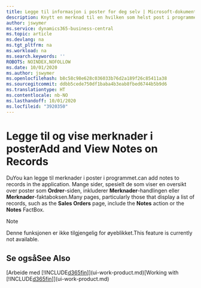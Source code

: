```yaml
---
title: Legge til informasjon i poster for deg selv | Microsoft-dokumentasjon
description: Knytt en merknad til en hvilken som helst post i programmet. Hvis du for eksempel har tilleggsinformasjon om en ordre, som ikke passer inn i noen av feltene i ordreskjemaet, kan du skrive en merknad.
author: jswymer
ms.service: dynamics365-business-central
ms.topic: article
ms.devlang: na
ms.tgt_pltfrm: na
ms.workload: na
ms.search.keywords: ''
ROBOTS: NOINDEX,NOFOLLOW
ms.date: 10/01/2020
ms.author: jswymer
ms.openlocfilehash: b8c58c98e628c036033b76d2a189f26c85411a38
ms.sourcegitcommit: ddbb5cede750df1baba4b3eab8fbed6744b5b9d6
ms.translationtype: HT
ms.contentlocale: nb-NO
ms.lasthandoff: 10/01/2020
ms.locfileid: "3920350"
---
```

# <a name="add-and-view-notes-on-records"></a><span data-ttu-id="16b2a-104">Legge til og vise merknader i poster</span><span class="sxs-lookup"><span data-stu-id="16b2a-104">Add and View Notes on Records</span></span>
 <span data-ttu-id="16b2a-105">Du</span><span class="sxs-lookup"><span data-stu-id="16b2a-105">You</span></span> <!--OnPrem and your colleagues --><span data-ttu-id="16b2a-106">kan legge til merknader i poster i programmet.</span><span class="sxs-lookup"><span data-stu-id="16b2a-106">can add notes to records in the application.</span></span> <span data-ttu-id="16b2a-107">Mange sider, spesielt de som viser en oversikt over poster som **Ordrer**-siden, inkluderer **Merknader**-handlingen eller **Merknader**-faktaboksen.</span><span class="sxs-lookup"><span data-stu-id="16b2a-107">Many pages, particularly those that display a list of records, such as the **Sales Orders** page, include the **Notes** action or the **Notes** FactBox.</span></span> <!--OnPrem Notes is where you can write notes about a record to yourself or others, and where you can view notes to you from others. For example, a note could be a general comment or processing instruction to your colleague, who can then respond to your note using their own **Notes**. Or, your colleague can add a note that gives you extra information about a sales order that is not covered by the information on the sales order. These notes and correspondences will follow the record as it is processed in the company.-->

 > [!NOTE]  
 >  <span data-ttu-id="16b2a-108">Denne funksjonen er ikke tilgjengelig for øyeblikket.</span><span class="sxs-lookup"><span data-stu-id="16b2a-108">This feature is currently not available.</span></span>  

<!--OnPrem
> [!NOTE]  
>  You can only select one recipient of the note.-->  

<!--OnPrem
## To work with notes on a record

1.  Open a list of records, such as the **Sales Orders** page, or a card, such as the **Sales Order** page.  

    <!-- If **Notes** is not visible on the page, then you can customize the page to display the Notes FactBox. -->
<!--
2.  Choose the **Notes** action to open the **Notes** page. This page displays any current notes on the record. From here, you can do the following:

    -   To view or edit the note, choose **...** and then **Edit**. You can also do this from the **Notes** FactBox if it is available on the page.
    -   To add a note, choose the **+new** action, and then type your message in the **Note** box. You can enter a maximum of 30 lines of text in the note.

<!-- 5.  In the **To** field, enter a user ID (your own or someone else’s) to indicate who the note is for.  

6.  Select the **Notify** field if you want to send a notification to the user in the **To** field.

     If **Notify** is selected, the note will be sent as a notification to the user's **My Notifications** on the Role Center.  -->
<!--OnPrem
3.  Choose the **OK** button.  -->
## <a name="see-also"></a><span data-ttu-id="16b2a-109">Se også</span><span class="sxs-lookup"><span data-stu-id="16b2a-109">See Also</span></span>
<span data-ttu-id="16b2a-110">[Arbeide med [!INCLUDE[d365fin](includes/d365fin_md.md)]](ui-work-product.md)</span><span class="sxs-lookup"><span data-stu-id="16b2a-110">[Working with [!INCLUDE[d365fin](includes/d365fin_md.md)]](ui-work-product.md)</span></span>  
